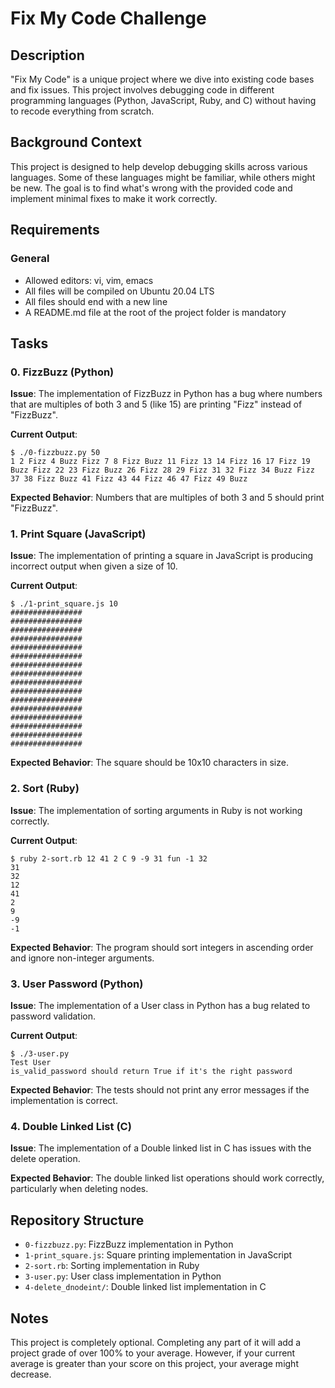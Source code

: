 # Fix My Code Challenge

## Description

"Fix My Code" is a unique project where we dive into existing code bases and fix issues. This project involves debugging code in different programming languages (Python, JavaScript, Ruby, and C) without having to recode everything from scratch.

## Background Context

This project is designed to help develop debugging skills across various languages. Some of these languages might be familiar, while others might be new. The goal is to find what's wrong with the provided code and implement minimal fixes to make it work correctly.

## Requirements

### General
- Allowed editors: vi, vim, emacs
- All files will be compiled on Ubuntu 20.04 LTS
- All files should end with a new line
- A README.md file at the root of the project folder is mandatory

## Tasks

### 0. FizzBuzz (Python)
**Issue**: The implementation of FizzBuzz in Python has a bug where numbers that are multiples of both 3 and 5 (like 15) are printing "Fizz" instead of "FizzBuzz".

**Current Output**:
```
$ ./0-fizzbuzz.py 50
1 2 Fizz 4 Buzz Fizz 7 8 Fizz Buzz 11 Fizz 13 14 Fizz 16 17 Fizz 19 Buzz Fizz 22 23 Fizz Buzz 26 Fizz 28 29 Fizz 31 32 Fizz 34 Buzz Fizz 37 38 Fizz Buzz 41 Fizz 43 44 Fizz 46 47 Fizz 49 Buzz
```

**Expected Behavior**: Numbers that are multiples of both 3 and 5 should print "FizzBuzz".

### 1. Print Square (JavaScript)
**Issue**: The implementation of printing a square in JavaScript is producing incorrect output when given a size of 10.

**Current Output**:
```
$ ./1-print_square.js 10
################
################
################
################
################
################
################
################
################
################
################
################
################
################
################
################
```

**Expected Behavior**: The square should be 10x10 characters in size.

### 2. Sort (Ruby)
**Issue**: The implementation of sorting arguments in Ruby is not working correctly.

**Current Output**:
```
$ ruby 2-sort.rb 12 41 2 C 9 -9 31 fun -1 32
31
32
12
41
2
9
-9
-1
```

**Expected Behavior**: The program should sort integers in ascending order and ignore non-integer arguments.

### 3. User Password (Python)
**Issue**: The implementation of a User class in Python has a bug related to password validation.

**Current Output**:
```
$ ./3-user.py 
Test User
is_valid_password should return True if it's the right password
```

**Expected Behavior**: The tests should not print any error messages if the implementation is correct.

### 4. Double Linked List (C)
**Issue**: The implementation of a Double linked list in C has issues with the delete operation.

**Expected Behavior**: The double linked list operations should work correctly, particularly when deleting nodes.

## Repository Structure

- `0-fizzbuzz.py`: FizzBuzz implementation in Python
- `1-print_square.js`: Square printing implementation in JavaScript
- `2-sort.rb`: Sorting implementation in Ruby
- `3-user.py`: User class implementation in Python
- `4-delete_dnodeint/`: Double linked list implementation in C

## Notes

This project is completely optional. Completing any part of it will add a project grade of over 100% to your average. However, if your current average is greater than your score on this project, your average might decrease.
